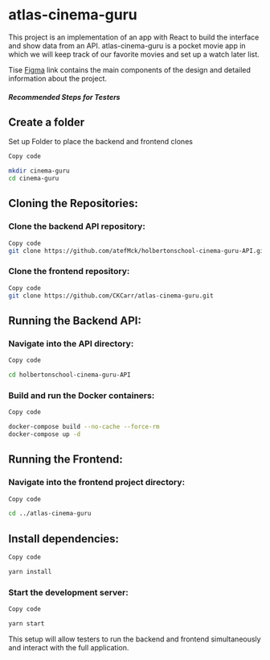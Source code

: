 # atlas-cinema-guru
 This project is an implementation of an app with React to build the interface and show data from an API. atlas-cinema-guru is a pocket movie app in which we will keep track of our favorite movies and set up a watch later list.

 Tise <a href="https://www.figma.com/design/x0aU9AfF2yxGqLeUG2RTqE/Holbertonschool---Cinema-Guru-(Copy)?node-id=0-1&t=4eSrMpAHNtHs8jLc-1" title="Figma Design" target="_blank">Figma</a> link contains the main components of the design and detailed information about the project.</li>

##### Recommended Steps for Testers

## Create a folder
Set up Folder to place the backend and frontend clones

``` bash
Copy code

mkdir cinema-guru
cd cinema-guru
```


## Cloning the Repositories:

### Clone the backend API repository:

``` bash
Copy code
git clone https://github.com/atefMck/holbertonschool-cinema-guru-API.git
```

### Clone the frontend repository:

```bash
Copy code
git clone https://github.com/CKCarr/atlas-cinema-guru.git
```

## Running the Backend API:

### Navigate into the API directory:

``` bash
Copy code

cd holbertonschool-cinema-guru-API
```

### Build and run the Docker containers:

``` bash
Copy code

docker-compose build --no-cache --force-rm
docker-compose up -d
```

## Running the Frontend:

### Navigate into the frontend project directory:

``` bash
Copy code

cd ../atlas-cinema-guru
```

## Install dependencies:

```bash
Copy code

yarn install
```

### Start the development server:

``` bash
Copy code

yarn start
```

This setup will allow testers to run the backend and frontend simultaneously and interact with the full application.
